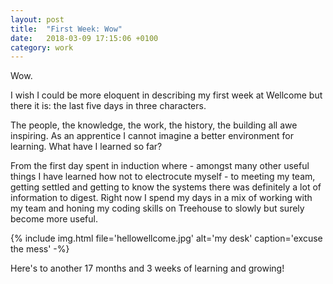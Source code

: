 ```yaml
---
layout: post
title:  "First Week: Wow"
date:   2018-03-09 17:15:06 +0100
category: work
---
```


Wow.

I wish I could be more eloquent in describing my first week at Wellcome but there it is: the last five days in three characters.

The people, the knowledge, the work, the history, the building all awe inspiring. As an apprentice I cannot imagine a better environment for learning.
What have I learned so far?

From the first day spent in induction where - amongst many other useful things I have learned how not to electrocute myself - to meeting my team, getting settled and getting to know the systems there was definitely a lot of information to digest. Right now I spend my days in a mix of working with my team and honing my coding skills on Treehouse to slowly but surely become more useful.

{% include img.html file='hellowellcome.jpg' alt='my desk'
caption='excuse the mess' -%}

Here's to another 17 months and 3 weeks of learning and growing!